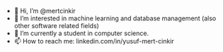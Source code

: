 - 👋 Hi, I’m @mertcinkir
- 👀 I’m interested in machine learning and database management (also other software related fields)
- 🌱 I’m currently a student in computer science.
- 📫 How to reach me: linkedin.com/in/yusuf-mert-cinkir
